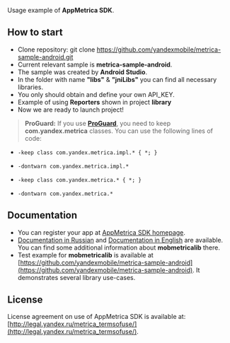 Usage example of **AppMetrica SDK**.

How to start
------------

*  Clone repository: git clone https://github.com/yandexmobile/metrica-sample-android.git
*  Current relevant sample is **metrica-sample-android**.
*  The sample was created by **Android Studio**.
*  In the folder with name **"libs"** & **"jniLibs"** you can find all necessary libraries.
*  You only should obtain and define your own API_KEY.
*  Example of using **Reporters** shown in project **library**
*  Now we are ready to launch project!

> **ProGuard:**
If you use **[ProGuard](http://developer.android.com/tools/help/proguard.html)**, you need to keep **com.yandex.metrica** classes. You can use the following lines of code:

* `-keep class com.yandex.metrica.impl.* { *; }`
* `-dontwarn com.yandex.metrica.impl.*`

* `-keep class com.yandex.metrica.* { *; }`
* `-dontwarn com.yandex.metrica.*`

Documentation
---------------------------
* You can register your app at [AppMetrica SDK homepage](http://appmetrica.yandex.ru/).
* [Documentation in Russian](https://tech.yandex.ru/metrica-mobile-sdk/doc/mobile-sdk-dg/concepts/android-history-docpage/) and [Documentation in English](https://tech.yandex.com/metrica-mobile-sdk/doc/mobile-sdk-dg/concepts/android-history-docpage/) are available. You can find some additional information about **mobmetricalib** there.
* Test example for **mobmetricalib** is available at [https://github.com/yandexmobile/metrica-sample-android](https://github.com/yandexmobile/metrica-sample-android). It demonstrates several library use-cases.

License
---------

License agreement on use of AppMetrica SDK is available at: [http://legal.yandex.ru/metrica_termsofuse/](http://legal.yandex.ru/metrica_termsofuse/).
